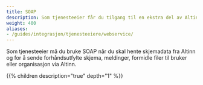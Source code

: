 ```yaml
---
title: SOAP
description: Som tjenesteeier får du tilgang til en ekstra del av Altinns SOAP-api. 
weight: 400
aliases:
- /guides/integrasjon/tjenesteeiere/webservice/
---
```


Som tjenesteeier må du bruke SOAP når du skal hente skjemadata fra Altinn og for å sende forhåndsutfylte skjema, meldinger, formidle filer til bruker eller organisasjon via Altinn. 

{{% children description="true" depth="1" %}}
